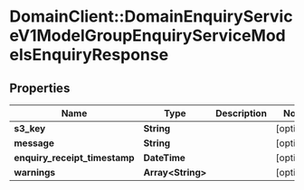 # DomainClient::DomainEnquiryServiceV1ModelGroupEnquiryServiceModelsEnquiryResponse

## Properties
Name | Type | Description | Notes
------------ | ------------- | ------------- | -------------
**s3_key** | **String** |  | [optional] 
**message** | **String** |  | [optional] 
**enquiry_receipt_timestamp** | **DateTime** |  | [optional] 
**warnings** | **Array&lt;String&gt;** |  | [optional] 


